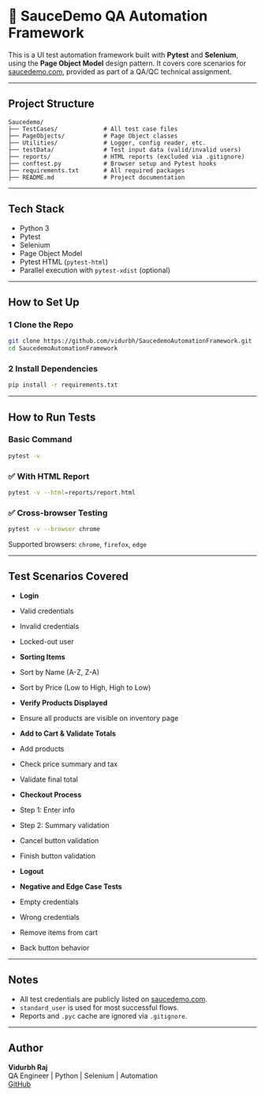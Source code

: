 # 🧪 SauceDemo QA Automation Framework

This is a UI test automation framework built with **Pytest** and **Selenium**, using the **Page Object Model** design pattern. It covers core scenarios for [saucedemo.com](https://www.saucedemo.com), provided as part of a QA/QC technical assignment.

---

##  Project Structure

```
Saucedemo/
├── TestCases/             # All test case files
├── PageObjects/           # Page Object classes
├── Utilities/             # Logger, config reader, etc.
├── testData/              # Test input data (valid/invalid users)
├── reports/               # HTML reports (excluded via .gitignore)
├── conftest.py            # Browser setup and Pytest hooks
├── requirements.txt       # All required packages
├── README.md              # Project documentation
```

---

##  Tech Stack

- Python 3
- Pytest
- Selenium
- Page Object Model
- Pytest HTML (`pytest-html`)
- Parallel execution with `pytest-xdist` (optional)

---

##  How to Set Up

### 1️ Clone the Repo

```bash
git clone https://github.com/vidurbh/SaucedemoAutomationFramework.git
cd SaucedemoAutomationFramework
```

### 2️ Install Dependencies

```bash
pip install -r requirements.txt
```

---

##  How to Run Tests

###  Basic Command

```bash
pytest -v
```

### ✅ With HTML Report

```bash
pytest -v --html=reports/report.html
```

### ✅ Cross-browser Testing

```bash
pytest -v --browser chrome
```

Supported browsers: `chrome`, `firefox`, `edge`

---

##  Test Scenarios Covered

-  **Login**
  - Valid credentials
  - Invalid credentials
  - Locked-out user

-  **Sorting Items**
  - Sort by Name (A-Z, Z-A)
  - Sort by Price (Low to High, High to Low)

-  **Verify Products Displayed**
  - Ensure all products are visible on inventory page

-  **Add to Cart & Validate Totals**
  - Add products
  - Check price summary and tax
  - Validate final total

-  **Checkout Process**
  - Step 1: Enter info
  - Step 2: Summary validation
  - Cancel button validation
  - Finish button validation

-  **Logout**

-  **Negative and Edge Case Tests**
  - Empty credentials
  - Wrong credentials
  - Remove items from cart
  - Back button behavior

---

##  Notes

- All test credentials are publicly listed on [saucedemo.com](https://www.saucedemo.com).
- `standard_user` is used for most successful flows.
- Reports and `.pyc` cache are ignored via `.gitignore`.

---

##  Author

**Vidurbh Raj**  
QA Engineer | Python | Selenium | Automation  
[GitHub](https://github.com/vidurbh)  
